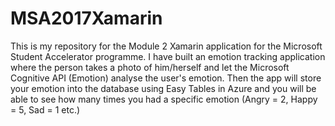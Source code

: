 # MSA2017Xamarin

This is my repository for the Module 2 Xamarin application for the Microsoft Student Accelerator programme.
I have built an emotion tracking application where the person takes a photo of him/herself and let the Microsoft Cognitive API (Emotion) analyse the user's emotion.
Then the app will store your emotion into the database using Easy Tables in Azure and you will be able to see how many times you had a specific emotion (Angry = 2, Happy = 5, Sad = 1 etc.)
